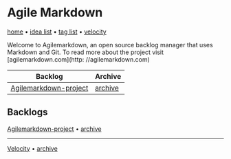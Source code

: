 # Agile Markdown

[home](index.md) • [idea list](ideas.md) • [tag list](tags.md) • [velocity](velocity.md)

Welcome to Agilemarkdown, an open source backlog manager that uses Markdown and Git. To read more about the project visit [agilemarkdown.com](http: //agilemarkdown.com)  

| Backlog | Archive |
|---|---|
| [Agilemarkdown-project](agilemarkdown-project.md) | [archive](agilemarkdown-project/archive.md) |
## Backlogs

[Agilemarkdown-project](agilemarkdown-project.md) • [archive](agilemarkdown-project/archive.md)

---

[Velocity](velocity.md) • [archive](velocity/archive.md)
